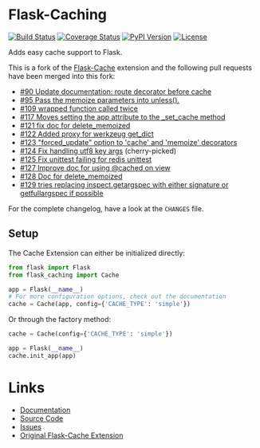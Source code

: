 Flask-Caching
=============

[![Build Status](https://travis-ci.org/sh4nks/flask-caching.svg?branch=master)](https://travis-ci.org/sh4nks/flask-caching)
[![Coverage Status](https://coveralls.io/repos/sh4nks/flask-caching/badge.png)](https://coveralls.io/r/sh4nks/flask-caching)
[![PyPI Version](https://img.shields.io/pypi/v/Flask-Caching.svg)](https://pypi.python.org/pypi/Flask-Caching)
[![License](https://img.shields.io/badge/license-BSD-yellow.svg)](https://github.com/sh4nks/flask-caching)

Adds easy cache support to Flask.

This is a fork of the [Flask-Cache](https://github.com/thadeusb/flask-cache)
extension and the following pull requests have been merged into this fork:

- [#90 Update documentation: route decorator before cache](https://github.com/thadeusb/flask-cache/pull/90)
- [#95 Pass the memoize parameters into unless().](https://github.com/thadeusb/flask-cache/pull/95)
- [#109 wrapped function called twice](https://github.com/thadeusb/flask-cache/pull/109)
- [#117 Moves setting the app attribute to the _set_cache method](https://github.com/thadeusb/flask-cache/pull/117)
- [#121 fix doc for delete_memoized](https://github.com/thadeusb/flask-cache/pull/121)
- [#122 Added proxy for werkzeug get_dict](https://github.com/thadeusb/flask-cache/pull/122)
- [#123 "forced_update" option to 'cache' and 'memoize' decorators](https://github.com/thadeusb/flask-cache/pull/123)
- [#124 Fix handling utf8 key args](https://github.com/thadeusb/flask-cache/pull/124) (cherry-picked)
- [#125 Fix unittest failing for redis unittest](https://github.com/thadeusb/flask-cache/pull/125)
- [#127 Improve doc for using @cached on view](https://github.com/thadeusb/flask-cache/pull/127)
- [#128 Doc for delete_memoized](https://github.com/thadeusb/flask-cache/pull/128)
- [#129 tries replacing inspect.getargspec with either signature or getfullargspec if possible](https://github.com/thadeusb/flask-cache/pull/129)

For the complete changelog, have a look at the ``CHANGES`` file.


Setup
-----

The Cache Extension can either be initialized directly:

```python
from flask import Flask
from flask_caching import Cache

app = Flask(__name__)
# For more configuration options, check out the documentation
cache = Cache(app, config={'CACHE_TYPE': 'simple'})
```

Or through the factory method:

```python
cache = Cache(config={'CACHE_TYPE': 'simple'})

app = Flask(__name__)
cache.init_app(app)
```


Links
=====

* [Documentation](https://pythonhosted.org/Flask-Caching/)
* [Source Code](https://github.com/sh4nks/flask-caching)
* [Issues](https://github.com/sh4nks/flask-caching/issues)
* [Original Flask-Cache Extension](https://github.com/thadeusb/flask-cache)
